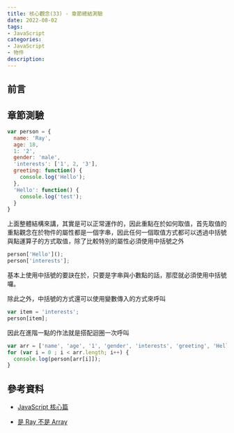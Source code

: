 ```yaml
---
title: 核心觀念(33) - 章節總結測驗
date: 2022-08-02
tags:
- JavaScript
categories:
- JavaScript
- 物件
description:
---
```


## 前言

## 章節測驗

```javascript
var person = {
  name: 'Ray',
  age: 18,
  1: '2',
  gender: 'male',
  'interests': ['1', 2, '3'],
  greeting: function() {
    console.log('Hello');
  },
  'Hello': function() {
    console.log('test');
  }
}
```

上面整體結構來講，其實是可以正常運作的，因此重點在於如何取值，首先取值的重點觀念在於物件的屬性都是一個字串，因此任何一個取值方式都可以透過中括號與點運算子的方式取值，除了比較特別的屬性必須使用中括號之外

```javascript
person['Hello']();
person['interests'];

```

基本上使用中括號的要訣在於，只要是字串與小數點的話，那麼就必須使用中括號囉。

除此之外，中括號的方式還可以使用變數傳入的方式來呼叫

```javascript
var item = 'interests';
person[item];

```

因此在進階一點的作法就是搭配迴圈一次呼叫

```javascript
var arr = ['name', 'age', '1', 'gender', 'interests', 'greeting', 'Hello'];
for (var i = 0 ; i < arr.length; i++) {
  console.log(person[arr[i]]);
}

```

## 參考資料
- [JavaScript 核心篇](https://www.hexschool.com/courses/js-core.html)

- [是 Ray 不是 Array](https://israynotarray.com/javascript/20201113/3083004033/)